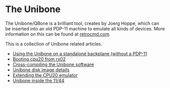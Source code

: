 # The Unibone

The Unibone/QBone is a brilliant tool, creates by Joerg Hoppe, which can be inserted into an old PDP-11 machine to emulate all kinds of devices. More information on this can be found at [retrocmd.com](https://retrocmp.com/projects/unibone).

This is a collection of Unibone related articles.

* [Using the Unibone on a standalone backplane (without a PDP-11](../using-the-unibone-as-a-stand-alone-machine/index.md)
* [Booting cpu20 from rx02](cpu20-booting-rx02/index.md)
* [Cross-compiling the Unibone software](../unibone-crosscompile/index.md)
* [Unibone disk image details](../unibone-disk-image-details/index.md)
* [Extending the CPU20 emulator](../extending-the-unibone-cpu-emulation/index.md)
* [Unibone inside the 11/44](../unibone-inside-the-pdp-1144/index.md)

